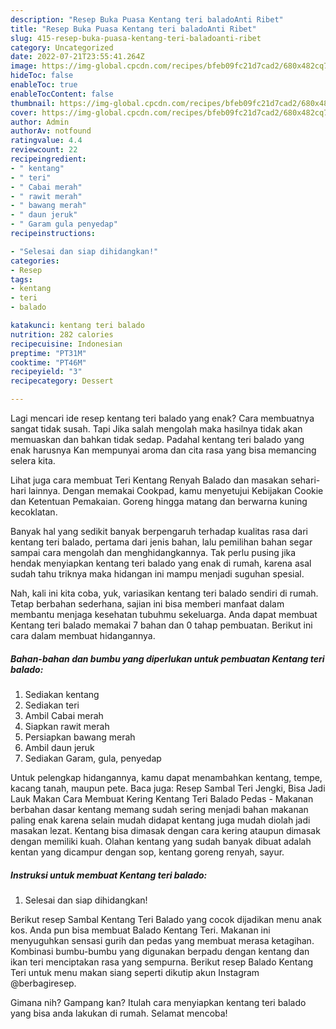 ```yaml
---
description: "Resep Buka Puasa Kentang teri baladoAnti Ribet"
title: "Resep Buka Puasa Kentang teri baladoAnti Ribet"
slug: 415-resep-buka-puasa-kentang-teri-baladoanti-ribet
category: Uncategorized
date: 2022-07-21T23:55:41.264Z
image: https://img-global.cpcdn.com/recipes/bfeb09fc21d7cad2/680x482cq70/kentang-teri-balado-foto-resep-utama.jpg
hideToc: false
enableToc: true
enableTocContent: false
thumbnail: https://img-global.cpcdn.com/recipes/bfeb09fc21d7cad2/680x482cq70/kentang-teri-balado-foto-resep-utama.jpg
cover: https://img-global.cpcdn.com/recipes/bfeb09fc21d7cad2/680x482cq70/kentang-teri-balado-foto-resep-utama.jpg
author: Admin
authorAv: notfound
ratingvalue: 4.4
reviewcount: 22
recipeingredient:
- " kentang"
- " teri"
- " Cabai merah"
- " rawit merah"
- " bawang merah"
- " daun jeruk"
- " Garam gula penyedap"
recipeinstructions:

- "Selesai dan siap dihidangkan!"
categories:
- Resep
tags:
- kentang
- teri
- balado

katakunci: kentang teri balado 
nutrition: 282 calories
recipecuisine: Indonesian
preptime: "PT31M"
cooktime: "PT46M"
recipeyield: "3"
recipecategory: Dessert

---
```



Lagi mencari ide resep kentang teri balado yang enak? Cara membuatnya sangat tidak susah. Tapi Jika salah mengolah maka hasilnya tidak akan memuaskan dan bahkan tidak sedap. Padahal kentang teri balado yang enak harusnya Kan mempunyai aroma dan cita rasa yang bisa memancing selera kita.


Lihat juga cara membuat Teri Kentang Renyah Balado dan masakan sehari-hari lainnya. Dengan memakai Cookpad, kamu menyetujui Kebijakan Cookie dan Ketentuan Pemakaian. Goreng hingga matang dan berwarna kuning kecoklatan.

Banyak hal yang sedikit banyak berpengaruh terhadap kualitas rasa dari kentang teri balado, pertama dari jenis bahan, lalu pemilihan bahan segar sampai cara mengolah dan menghidangkannya. Tak perlu pusing jika hendak menyiapkan kentang teri balado yang enak di rumah, karena asal sudah tahu triknya maka hidangan ini mampu menjadi suguhan spesial.


Nah, kali ini kita coba, yuk, variasikan kentang teri balado sendiri di rumah. Tetap berbahan sederhana, sajian ini bisa memberi manfaat dalam membantu menjaga kesehatan tubuhmu sekeluarga. Anda dapat membuat Kentang teri balado memakai 7 bahan dan 0 tahap pembuatan. Berikut ini cara dalam membuat hidangannya.

<!--inarticleads1-->

##### Bahan-bahan dan bumbu yang diperlukan untuk pembuatan Kentang teri balado:

1. Sediakan  kentang
1. Sediakan  teri
1. Ambil  Cabai merah
1. Siapkan  rawit merah
1. Persiapkan  bawang merah
1. Ambil  daun jeruk
1. Sediakan  Garam, gula, penyedap


Untuk pelengkap hidangannya, kamu dapat menambahkan kentang, tempe, kacang tanah, maupun pete. Baca juga: Resep Sambal Teri Jengki, Bisa Jadi Lauk Makan Cara Membuat Kering Kentang Teri Balado Pedas - Makanan berbahan dasar kentang memang sudah sering menjadi bahan makanan paling enak karena selain mudah didapat kentang juga mudah diolah jadi masakan lezat. Kentang bisa dimasak dengan cara kering ataupun dimasak dengan memiliki kuah. Olahan kentang yang sudah banyak dibuat adalah kentan yang dicampur dengan sop, kentang goreng renyah, sayur. 

<!--inarticleads2-->

##### Instruksi untuk membuat Kentang teri balado:


1. Selesai dan siap dihidangkan!

Berikut resep Sambal Kentang Teri Balado yang cocok dijadikan menu anak kos. Anda pun bisa membuat Balado Kentang Teri. Makanan ini menyuguhkan sensasi gurih dan pedas yang membuat merasa ketagihan. Kombinasi bumbu-bumbu yang digunakan berpadu dengan kentang dan ikan teri menciptakan rasa yang sempurna. Berikut resep Balado Kentang Teri untuk menu makan siang seperti dikutip akun Instagram @berbagiresep. 

Gimana nih? Gampang kan? Itulah cara menyiapkan kentang teri balado yang bisa anda lakukan di rumah. Selamat mencoba!
